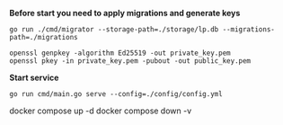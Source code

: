 **Before start you need to apply migrations and generate keys**

    go run ./cmd/migrator --storage-path=./storage/lp.db --migrations-path=./migrations

    openssl genpkey -algorithm Ed25519 -out private_key.pem
    openssl pkey -in private_key.pem -pubout -out public_key.pem

**Start service**

    go run cmd/main.go serve --config=./config/config.yml


docker compose up -d
docker compose down -v
